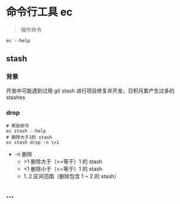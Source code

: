 # 命令行工具 ec

> 操作命令

```shell
ec --help
```

## stash

### 背景

开发中可能遇到过用 git stash 进行项目修复并开发，日积月累产生过多的 stashes

### drop

```shell
# 帮助命令
ec stash --help
# 删除大于1的 stash
ec stash drop -n \>1
```

- -n 删除
  - \>1 删除大于（>=等于）1 的 stash
  - \<1 删除小于（<=等于）1 的 stash
  - 1..2 区间范围（删除包含 1 ~ 2 的 stash）

## ...